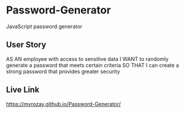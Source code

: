 # Password-Generator
JavaScript password generator

## User Story
AS AN employee with access to sensitive data
I WANT to randomly generate a password that meets certain criteria
SO THAT I can create a strong password that provides greater security

## Live Link

https://mvrozay.github.io/Password-Generator/

